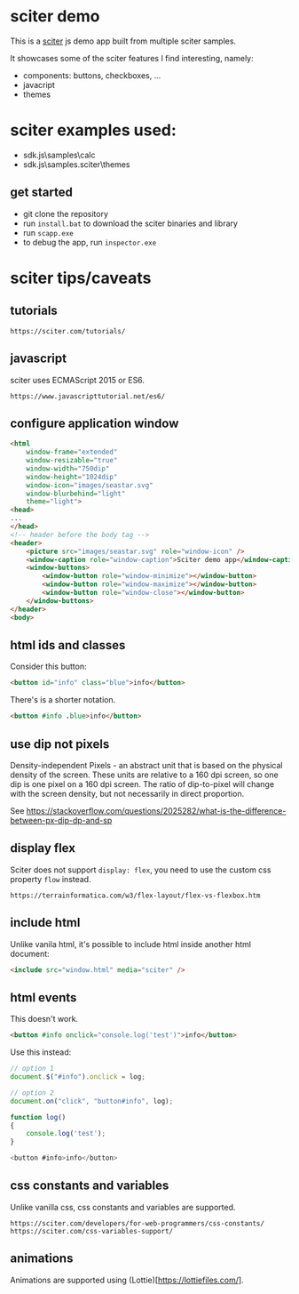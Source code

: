 # sciter demo

This is a [sciter](https://sciter.com/) js demo app built from multiple sciter samples.

It showcases some of the sciter features I find interesting, namely:
- components: buttons, checkboxes, ...
- javacript
- themes

# sciter examples used:
- sdk.js\samples\calc
- sdk.js\samples.sciter\themes

## get started

- git clone the repository
- run `install.bat` to download the sciter binaries and library
- run `scapp.exe`
- to debug the app, run `inspector.exe`

# sciter tips/caveats

## tutorials

    https://sciter.com/tutorials/

## javascript

sciter uses ECMAScript 2015 or ES6.

    https://www.javascripttutorial.net/es6/

## configure application window

``` html
<html
    window-frame="extended"
    window-resizable="true"
    window-width="750dip"
    window-height="1024dip"
    window-icon="images/seastar.svg"
    window-blurbehind="light"
    theme="light">
<head>
...
</head>
<!-- header before the body tag -->
<header>
    <picture src="images/seastar.svg" role="window-icon" />
    <window-caption role="window-caption">Sciter demo app</window-caption>
    <window-buttons>
        <window-button role="window-minimize"></window-button>
        <window-button role="window-maximize"></window-button>
        <window-button role="window-close"></window-button>
    </window-buttons>
</header>
<body>
```

## html ids and classes

Consider this button:

``` html
<button id="info" class="blue">info</button>
```

There's is a shorter notation.

``` html
<button #info .blue>info</button>
```

## use dip not pixels

Density-independent Pixels - an abstract unit that is based on the physical density of the screen. These units are relative to a 160 dpi screen, so one dip is one pixel on a 160 dpi screen. The ratio of dip-to-pixel will change with the screen density, but not necessarily in direct proportion.

See https://stackoverflow.com/questions/2025282/what-is-the-difference-between-px-dip-dp-and-sp

## display flex

Sciter does not support `display: flex`, you need to use the custom css property `flow` instead.

    https://terrainformatica.com/w3/flex-layout/flex-vs-flexbox.htm

## include html

Unlike vanila html, it's possible to include html inside another html document:

``` html
<include src="window.html" media="sciter" />
```

## html events

This doesn't work.

```html
<button #info onclick="console.log('test')">info</button>
```

Use this instead:

```js
// option 1
document.$("#info").onclick = log;

// option 2
document.on("click", "button#info", log);

function log()
{
    console.log('test');
}

<button #info>info</button>
```

## css constants and variables

Unlike vanilla css, css constants and variables are supported.

    https://sciter.com/developers/for-web-programmers/css-constants/
    https://sciter.com/css-variables-support/

## animations

Animations are supported using (Lottie)[https://lottiefiles.com/].
